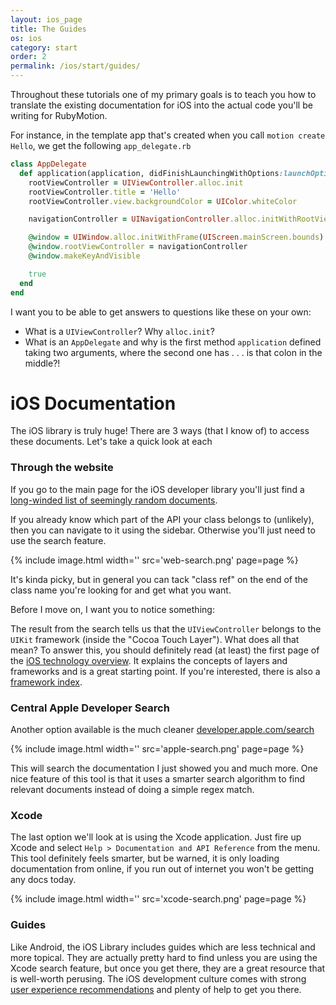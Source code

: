 ```yaml
---
layout: ios_page
title: The Guides
os: ios
category: start
order: 2
permalink: /ios/start/guides/
---
```


Throughout these tutorials one of my primary goals is to teach you how to translate the existing documentation for iOS into the actual code you'll be writing for RubyMotion.

For instance, in the template app that's
created when you call `motion create Hello`, we get the following `app_delegate.rb`

```ruby
class AppDelegate
  def application(application, didFinishLaunchingWithOptions:launchOptions)
    rootViewController = UIViewController.alloc.init
    rootViewController.title = 'Hello'
    rootViewController.view.backgroundColor = UIColor.whiteColor

    navigationController = UINavigationController.alloc.initWithRootViewController(rootViewController)

    @window = UIWindow.alloc.initWithFrame(UIScreen.mainScreen.bounds)
    @window.rootViewController = navigationController
    @window.makeKeyAndVisible

    true
  end
end
```

I want you to be able to get answers to questions like these on your own:

* What is a `UIViewController`? Why `alloc.init`?
* What is an `AppDelegate` and why is the first method `application` defined taking
two arguments, where the second one has . . . is that colon in the middle?!

# iOS Documentation

The iOS library is truly huge! There are 3 ways (that I know of) to access these documents.
Let's take a quick look at each

### Through the website

If you go to the main page for the iOS developer library you'll just find a [long-winded
list of seemingly random documents](https://developer.apple.com/library/ios/navigation/).

 If you already know which part of the API your class belongs to (unlikely), then you can navigate to it using the sidebar. Otherwise you'll just need to use the search feature.

{% include image.html width='' src='web-search.png' page=page %}

It's kinda picky, but in general you can tack "class ref" on the end of the class name you're looking for and get what you want.

Before I move on, I want you to notice something:

The result from the search tells us that the `UIViewController` belongs to the `UIKit` framework (inside the "Cocoa Touch Layer"). What does all that mean?
To answer this, you should definitely read (at least) the first page of the [iOS technology overview](https://developer.apple.com/library/ios/documentation/Miscellaneous/Conceptual/iPhoneOSTechOverview/Introduction/Introduction.html). It explains the concepts of layers and frameworks and is a great starting point. If you're interested, there is also a [framework index](https://developer.apple.com/library/ios/documentation/Miscellaneous/Conceptual/iPhoneOSTechOverview/iPhoneOSFrameworks/iPhoneOSFrameworks.html).

### Central Apple Developer Search

Another option available is the much cleaner [developer.apple.com/search](https://developer.apple.com/search/)

{% include image.html width='' src='apple-search.png' page=page %}

This will search the documentation I just showed you and much more. One nice feature of this tool is that it uses a smarter search algorithm to find relevant documents instead of doing a simple regex match.

### Xcode

The last option we'll look at is using the Xcode application. Just fire up Xcode and select `Help > Documentation and API Reference` from the menu. This tool definitely feels smarter, but be warned, it is only loading documentation from online, if you run out of internet you won't be getting any docs today.

{% include image.html width='' src='xcode-search.png' page=page %}

### Guides

Like Android, the iOS Library includes guides which are less technical and more topical. They are actually pretty hard to find unless you are using the Xcode search feature, but once you get there, they are a great resource that is well-worth perusing. The iOS development culture comes with strong [user experience recommendations](https://developer.apple.com/library/ios/documentation/UserExperience/Conceptual/MobileHIG/) and plenty of help to get you there.
